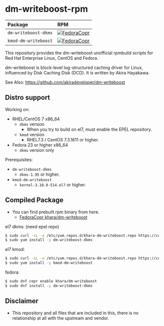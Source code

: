 # dm-writeboost-rpm

| Package              | RPM        |
|:---------------------|:-----------|
| `dm-writeboost-dkms` | [![FedoraCopr](https://copr.fedorainfracloud.org/coprs/khara/dm-writeboost/package/dm-writeboost-dkms/status_image/last_build.png)](https://copr.fedorainfracloud.org/coprs/khara/dm-writeboost/) |
| `kmod-dm-writeboost` | [![FedoraCopr](https://copr.fedorainfracloud.org/coprs/khara/dm-writeboost/package/dm-writeboost-kmod/status_image/last_build.png)](https://copr.fedorainfracloud.org/coprs/khara/dm-writeboost/) |

This repository provides the dm-writeboost unofficial rpmbuild scripts for Red Hat Enterprise Linux, CentOS and Fedora.

dm-writeboost is block-level log-structured caching driver for Linux, influenced by Disk Caching Disk (DCD). It is written by Akira Hayakawa.

See Also: https://github.com/akiradeveloper/dm-writeboost


## Distro support

Working on:

- RHEL/CentOS 7 x86_64
	- `dkms` version
	    - When you try to build on el7, must enable the EPEL repository.
	- `kmod` version
		- RHEL7.3 / CentOS 7.3.1611 or higher.
- Fedora 23 or higher x86_64
	- `dkms` version only

Prerequisites:

- `dm-writeboost-dkms`
	- `dkms-1.95` or higher.
- `kmod-dm-writeboost`
	- `kernel-3.10.0-514.el7` or higher.

## Compiled Package


- You can find prebuilt rpm binary from here.
    - [FedoraCopr khara/dm-writeboost](https://copr.fedoraproject.org/coprs/khara/dm-writeboost/)


el7 dkms: (need epel repo)

```bash
$ sudo curl -sL -o /etc/yum.repos.d/khara-dm-writeboost.repo https://copr.fedoraproject.org/coprs/khara/dm-writeboost/repo/epel-7/khara-dm-writeboost-epel-7.repo
$ sudo yum install -y dm-writeboost-dkms
```

el7 kmod:

```bash
$ sudo curl -sL -o /etc/yum.repos.d/khara-dm-writeboost.repo https://copr.fedoraproject.org/coprs/khara/dm-writeboost/repo/epel-7/khara-dm-writeboost-epel-7.repo
$ sudo yum install -y kmod-dm-writeboost
```

fedora:

```bash
$ sudo dnf copr enable khara/dm-writeboost
$ sudo dnf install -y dm-writeboost-dkms 
```

## Disclaimer

- This repository and all files that are included in this, there is no relationship at all with the upstream and vendor.
